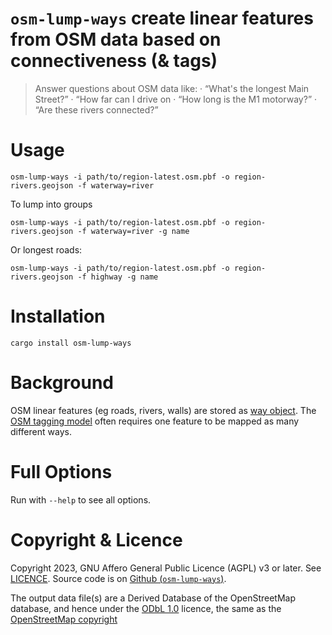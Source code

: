 # `osm-lump-ways` create linear features from OSM data based on connectiveness (& tags)

> Answer questions about OSM data like:
> · “What's the longest Main Street?”
> · “How far can I drive on 
> · “How long is the M1 motorway?”
> · “Are these rivers connected?”

# Usage

	osm-lump-ways -i path/to/region-latest.osm.pbf -o region-rivers.geojson -f waterway=river

To lump into groups

	osm-lump-ways -i path/to/region-latest.osm.pbf -o region-rivers.geojson -f waterway=river -g name

Or longest roads:

	osm-lump-ways -i path/to/region-latest.osm.pbf -o region-rivers.geojson -f highway -g name

# Installation

	cargo install osm-lump-ways

# Background

OSM linear features (eg roads, rivers, walls) are stored as [way object](https://wiki.openstreetmap.org/wiki/Way). The [OSM tagging model](https://wiki.openstreetmap.org/wiki/Tags) often requires one feature to be mapped as many different ways.



# Full Options


Run with `--help` to see all options.


# Copyright & Licence

Copyright 2023, GNU Affero General Public Licence (AGPL) v3 or later. See [LICENCE](./LICENCE).
Source code is on [Github (`osm-lump-ways`)](https://github.com/amandasaurus/osm-lump-ways).

The output data file(s) are a Derived Database of the OpenStreetMap database,
and hence under the [ODbL 1.0](https://opendatacommons.org/licenses/odbl/)
licence, the same as the [OpenStreetMap copyright](https://www.openstreetmap.org/copyright)
